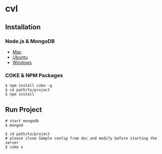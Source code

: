 # cvl

## Installation

### Node.js & MongoDB

- [Mac](http://dreamerslab.com/blog/en/how-to-setup-a-node-js-development-environment-on-mac-osx-lion/)
- [Ubuntu](http://dreamerslab.com/blog/en/how-to-setup-a-node-js-development-environment-on-ubuntu-11-04/)
- [Windows](http://dreamerslab.com/blog/en/how-to-setup-a-node-js-development-environment-on-windows/)

### COKE & NPM Packages

    $ npm install coke -g
    $ cd path/to/project
    $ npm install



## Run Project

    # start mongodb
    $ mongod

    $ cd path/to/project
    # please clone Sample config from doc and modify before starting the server
    $ coke s

